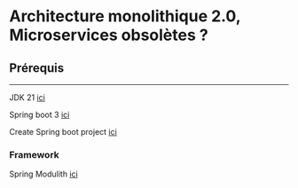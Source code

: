 # Architecture monolithique 2.0, Microservices obsolètes ?


## Prérequis 
_______________
JDK 21 [ici](https://adoptium.net/)

Spring boot 3 [ici](https://docs.spring.io/spring-boot/index.html)

Create Spring boot project [ici](https://start.spring.io/)

### Framework 
Spring Modulith [ici](https://docs.spring.io/spring-modulith/docs/current-SNAPSHOT/reference/html/#preface)

